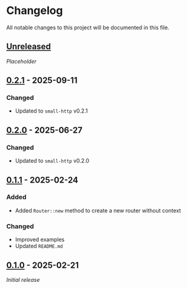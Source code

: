 # Changelog

All notable changes to this project will be documented in this file.

## [Unreleased]

_Placeholder_

## [0.2.1] - 2025-09-11

### Changed

-   Updated to `small-http` v0.2.1

## [0.2.0] - 2025-06-27

### Changed

-   Updated to `small-http` v0.2.0

## [0.1.1] - 2025-02-24

### Added

-   Added `Router::new` method to create a new router without context

### Changed

-   Improved examples
-   Updated `README.md`

## [0.1.0] - 2025-02-21

_Initial release_

[Unreleased]: https://github.com/bplaat/crates/compare/small-router%2Fv0.2.1...HEAD
[0.2.1]: https://github.com/bplaat/crates/releases/tag/small-router%2Fv0.2.1
[0.2.0]: https://github.com/bplaat/crates/releases/tag/small-router%2Fv0.2.0
[0.1.1]: https://github.com/bplaat/crates/releases/tag/small-router%2Fv0.1.1
[0.1.0]: https://github.com/bplaat/crates/releases/tag/small-router%2Fv0.1.0
